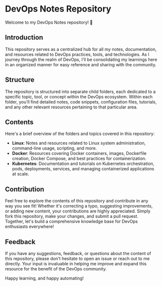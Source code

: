 # DevOps Notes Repository

Welcome to my DevOps Notes repository! 🚀

## Introduction

This repository serves as a centralized hub for all my notes, documentation, and resources related to DevOps practices, tools, and technologies. As I journey through the realm of DevOps, I'll be consolidating my learnings here in an organized manner for easy reference and sharing with the community.

## Structure

The repository is structured into separate child folders, each dedicated to a specific topic, tool, or concept within the DevOps ecosystem. Within each folder, you'll find detailed notes, code snippets, configuration files, tutorials, and any other relevant resources pertaining to that particular area.

## Contents

Here's a brief overview of the folders and topics covered in this repository:

- **Linux**: Notes and resources related to Linux system administration, command-line usage, scripting, and more.
- **Docker**: Resources covering Docker containers, images, Dockerfile creation, Docker Compose, and best practices for containerization.
- **Kubernetes**: Documentation and tutorials on Kubernetes orchestration, pods, deployments, services, and managing containerized applications at scale.

## Contribution

Feel free to explore the contents of this repository and contribute in any way you see fit! Whether it's correcting a typo, suggesting improvements, or adding new content, your contributions are highly appreciated. Simply fork this repository, make your changes, and submit a pull request. Together, let's build a comprehensive knowledge base for DevOps enthusiasts everywhere!

## Feedback

If you have any suggestions, feedback, or questions about the content of this repository, please don't hesitate to open an issue or reach out to me directly. Your input is invaluable in helping me improve and expand this resource for the benefit of the DevOps community.

Happy learning, and happy automating!
